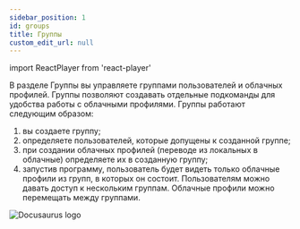 ```yaml
---
sidebar_position: 1
id: groups
title: Группы
custom_edit_url: null
---
```

import ReactPlayer from 'react-player'

В разделе Группы вы управляете группами пользователей и облачных профилей.
Группы позволяют создавать отдельные подкоманды для удобства работы с облачными профилями.
Группы работают следующим образом:
1. вы создаете группу;
2. определяете пользователей, которые допущены к созданной группе;
3. при создании облачных профилей (переводе из локальных в облачные) определяете их в созданную группу;
4. запустив программу, пользователь будет видеть только облачные профили из групп, в которых он состоит.
Пользователям можно давать доступ к нескольким группам.
Облачные профили можно перемещать между группами.

![Docusaurus logo](/img/2-cloud/4-groups/eng/groups-1.png)